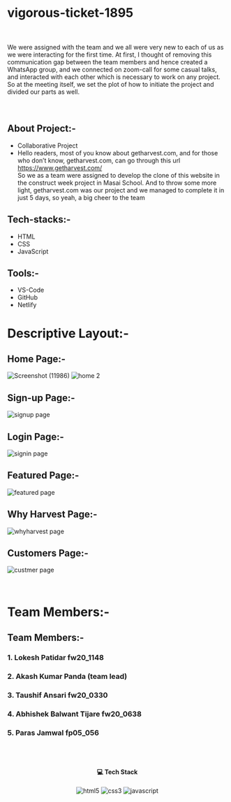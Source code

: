 # vigorous-ticket-1895
<br/>
<br/>
<div>
We were assigned with the team and we all were very new to each of us as we were interacting for the first time. At first, I thought of removing this communication gap between the team members and hence created a WhatsApp group, and we connected on zoom-call for some casual talks, and interacted with each other which is necessary to work on any project. So at the meeting itself, we set the plot of how to initiate the project and divided our parts as well.
</div>
<br/>
<br/>

## About Project:-
 -  Collaborative Project
 -  Hello readers, most of you know about getharvest.com, and for those who don’t know, getharvest.com, can go through this url https://www.getharvest.com/  
So we as a team were assigned to develop the clone of this website in the construct week project in Masai School. And to throw some more light, getharvest.com was our project and we managed to complete it in just 5 days, so yeah, a big cheer to the team 

## Tech-stacks:-
 - HTML
 - CSS
 - JavaScript
## Tools:-
 - VS-Code
 - GitHub
 - Netlify
 
# Descriptive Layout:-

## Home Page:-
![Screenshot (11986)](https://user-images.githubusercontent.com/105616033/197118421-57fc88be-9ed9-473e-bde4-6c076e15dddb.png)
![home 2](https://user-images.githubusercontent.com/105616033/204087954-53a265d4-a579-465b-b05f-d950cca201e1.png)

## Sign-up Page:-
![signup page](https://user-images.githubusercontent.com/105616033/204088000-957b314e-adc6-48ee-896e-95e454cfc72e.png)

## Login Page:-
![signin page](https://user-images.githubusercontent.com/105616033/204088014-6a775e0a-f376-43fa-94d5-5e844fe611c8.png)

## Featured Page:-
![featured page](https://user-images.githubusercontent.com/105616033/204088034-ef34193f-0f7a-48f4-aa59-25a9e75cc87d.png)

## Why Harvest Page:-
![whyharvest page](https://user-images.githubusercontent.com/105616033/204088076-22fc628c-9ed2-4ff5-af1c-5d1637a86da4.png)

## Customers Page:-
![custmer page](https://user-images.githubusercontent.com/105616033/204088139-d680b68f-939b-4789-ab20-98c2902e784f.png)


<br/>

<div>
   <h1>Team Members:-</h1>
   <h2>Team Members:-</h2>
   <h3>1. Lokesh Patidar fw20_1148</h3>
   <h3>2. Akash Kumar Panda (team lead)</h3>
   <h3>3. Taushif Ansari fw20_0330</h3>
   <h3>4. Abhishek Balwant Tijare fw20_0638</h3>
   <h3>5. Paras Jamwal fp05_056</h3>
</div>

<br/>
<br/>
<h4 align="center">💻 Tech Stack</h4>
 <div align="center">
 <img src="https://img.shields.io/badge/html5-%23E34F26.svg?style=for-the-badge&logo=html5&logoColor=white" align="center" alt="html5">
 <img src = "https://img.shields.io/badge/css3-%231572B6.svg?style=for-the-badge&logo=css3&logoColor=white" align="center" alt="css3">
 <img src="https://img.shields.io/badge/javascript-%23323330.svg?style=for-the-badge&logo=javascript&logoColor=%23F7DF1E"  align="center" alt="javascript" />
</div>
